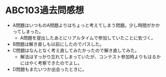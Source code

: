 # ABC103過去問感想

- A問題はいつものA問題よりはちょっと考えてしまう問題。少し時間がかかってしまった。
  - A問題を提出したあとにリアルタイムで参加していたことに気づく。
- B問題は解き直しも以前にしたのでパスした。
- C問題はなんとなく考え直してみたかったので解き直してみた。
  - 解法はすっかり忘れてしまっていたが、コンテスト参加時よりもはるかにはやく考察できたのでよし。
- D問題もまたいつか出会ったときに。
